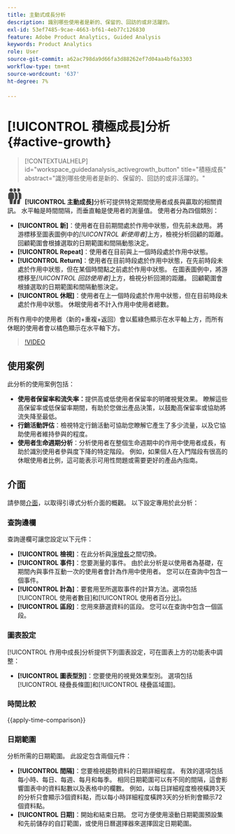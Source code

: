 ```yaml
---
title: 主動式成長分析
description: 識別哪些使用者是新的、保留的、回訪的或非活躍的。
exl-id: 53ef7485-9cae-4663-bf61-4eb77c126830
feature: Adobe Product Analytics, Guided Analysis
keywords: Product Analytics
role: User
source-git-commit: a62ac798da9d66fa3d88262ef7d04aa4bf6a3303
workflow-type: tm+mt
source-wordcount: '637'
ht-degree: 7%

---
```


# [!UICONTROL 積極成長]分析 {#active-growth}

<!-- markdownlint-disable MD034 -->

>[!CONTEXTUALHELP]
>id="workspace_guidedanalysis_activegrowth_button"
>title="積極成長"
>abstract="識別哪些使用者是新的、保留的、回訪的或非活躍的。"

<!-- markdownlint-enable MD034 -->


![PeopleGroup](/help/assets/icons/PeopleGroup.svg) **[!UICONTROL 主動成長]**&#x200B;分析可提供特定期間使用者成長與贏取的相關資訊。 水平軸是時間間隔，而垂直軸是使用者的測量值。 使用者分為四個類別：

* **[!UICONTROL 新]**：使用者在目前期間處於作用中狀態，但先前未啟用。 將游標移至圖表圖例中的&#x200B;_[!UICONTROL 新使用者]_&#x200B;上方，檢視分析回顧的距離。 回顧範圍會根據選取的日期範圍和間隔動態決定。
* **[!UICONTROL Repeat]**：使用者在目前與上一個時段處於作用中狀態。
* **[!UICONTROL Return]**：使用者在目前時段處於作用中狀態，在先前時段未處於作用中狀態，但在某個時間點之前處於作用中狀態。 在圖表圖例中，將游標移至&#x200B;_[!UICONTROL 回訪使用者]_&#x200B;上方，檢視分析回溯的距離。 回顧範圍會根據選取的日期範圍和間隔動態決定。
* **[!UICONTROL 休眠]**：使用者在上一個時段處於作用中狀態，但在目前時段未處於作用中狀態。 休眠使用者不計入作用中使用者總數。

所有作用中的使用者（新的+重複+返回）會以藍綠色顯示在水平軸上方，而所有休眠的使用者會以橘色顯示在水平軸下方。


>[!VIDEO](https://video.tv.adobe.com/v/3421667/?learn=on)

## 使用案例

此分析的使用案例包括：

* **使用者保留率和流失率：**&#x200B;提供高或低使用者保留率的明確視覺效果。 瞭解這些高保留率或低保留率期間，有助於您做出產品決策，以鼓勵高保留率或協助將流失降至最低。
* **行銷活動評估**：檢視特定行銷活動可協助您瞭解它產生了多少流量，以及它協助使用者維持參與的程度。
* **使用者生命週期分析**：分析使用者在整個生命週期中的作用中使用者成長，有助於識別使用者參與度下降的特定階段。 例如，如果個人在入門階段有很高的休眠使用者比例，這可能表示可用性問題或需要更好的產品內指南。

## 介面

請參閱[介面](../overview.md#interface)，以取得引導式分析介面的概觀。 以下設定專用於此分析：

### 查詢邊欄

查詢邊欄可讓您設定以下元件：

* **[!UICONTROL 檢視]**：在此分析與[淨增長](net-growth.md)之間切換。
* **[!UICONTROL 事件]**：您要測量的事件。 由於此分析是以使用者為基礎，在期間內與事件互動一次的使用者會計為作用中使用者。 您可以在查詢中包含一個事件。
* **[!UICONTROL 計為]**：要套用至所選取事件的計算方法。選項包括[!UICONTROL 使用者數目]和[!UICONTROL 使用者百分比]。
* **[!UICONTROL 區段]**：您用來篩選資料的區段。 您可以在查詢中包含一個區段。

### 圖表設定

[!UICONTROL 作用中成長]分析提供下列圖表設定，可在圖表上方的功能表中調整：

* **[!UICONTROL 圖表型別]**：您要使用的視覺效果型別。 選項包括[!UICONTROL 棧疊長條圖]和[!UICONTROL 棧疊區域圖]。

### 時間比較

{{apply-time-comparison}}

### 日期範圍

分析所需的日期範圍。 此設定包含兩個元件：

* **[!UICONTROL 間隔]**：您要檢視趨勢資料的日期詳細程度。 有效的選項包括每小時、每日、每週、每月和每季。 相同日期範圍可以有不同的間隔，這會影響圖表中的資料點數以及表格中的欄數。 例如，以每日詳細程度檢視橫跨3天的分析只會顯示3個資料點，而以每小時詳細程度橫跨3天的分析則會顯示72個資料點。
* **[!UICONTROL 日期]**：開始和結束日期。 您可方便使用滾動日期範圍預設集和先前儲存的自訂範圍，或使用日曆選擇器來選擇固定日期範圍。

<!--
## Example

See below for an example of the analysis.

![Active time compare](../assets/active-growth-compare.png)

-->
